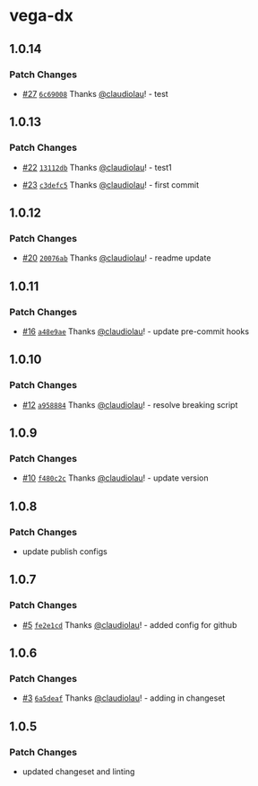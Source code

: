 # vega-dx

## 1.0.14

### Patch Changes

- [#27](https://github.com/claudiolau/vega-dx/pull/27) [`6c69008`](https://github.com/claudiolau/vega-dx/commit/6c69008637d853eefde86fd88b0370f64ede259d) Thanks [@claudiolau](https://github.com/claudiolau)! - test

## 1.0.13

### Patch Changes

- [#22](https://github.com/claudiolau/vega-dx/pull/22) [`13112db`](https://github.com/claudiolau/vega-dx/commit/13112db3b241da30d9c76e9e612ad3e87fc0f962) Thanks [@claudiolau](https://github.com/claudiolau)! - test1

- [#23](https://github.com/claudiolau/vega-dx/pull/23) [`c3defc5`](https://github.com/claudiolau/vega-dx/commit/c3defc5263d6a68c806533411a4a06ff95b855cf) Thanks [@claudiolau](https://github.com/claudiolau)! - first commit

## 1.0.12

### Patch Changes

- [#20](https://github.com/claudiolau/vega-dx/pull/20) [`20076ab`](https://github.com/claudiolau/vega-dx/commit/20076abb872d601ad16f2d84fbe662f10209fbab) Thanks [@claudiolau](https://github.com/claudiolau)! - readme update

## 1.0.11

### Patch Changes

- [#16](https://github.com/claudiolau/vega-dx/pull/16) [`a48e9ae`](https://github.com/claudiolau/vega-dx/commit/a48e9ae27b52c541cb1346e106aedbe0873d7b9d) Thanks [@claudiolau](https://github.com/claudiolau)! - update pre-commit hooks

## 1.0.10

### Patch Changes

- [#12](https://github.com/claudiolau/vega-dx/pull/12) [`a958884`](https://github.com/claudiolau/vega-dx/commit/a9588849cf49725382c7b532a915e037195f1dd5) Thanks [@claudiolau](https://github.com/claudiolau)! - resolve breaking script

## 1.0.9

### Patch Changes

- [#10](https://github.com/claudiolau/vega-dx/pull/10) [`f480c2c`](https://github.com/claudiolau/vega-dx/commit/f480c2c94c1f49399e073cd44ac346f06864e2fe) Thanks [@claudiolau](https://github.com/claudiolau)! - update version

## 1.0.8

### Patch Changes

- update publish configs

## 1.0.7

### Patch Changes

- [#5](https://github.com/claudiolau/vega-dx/pull/5) [`fe2e1cd`](https://github.com/claudiolau/vega-dx/commit/fe2e1cdd7bdffe7dcfd29eb7f511e9d4c3216d2a) Thanks [@claudiolau](https://github.com/claudiolau)! - added config for github

## 1.0.6

### Patch Changes

- [#3](https://github.com/claudiolau/vega-dx/pull/3) [`6a5deaf`](https://github.com/claudiolau/vega-dx/commit/6a5deafc6d45aa98c33e363d87dca5b44bc0676a) Thanks [@claudiolau](https://github.com/claudiolau)! - adding in changeset

## 1.0.5

### Patch Changes

- updated changeset and linting
